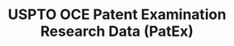 ---
bigquery: https://console.cloud.google.com/bigquery?p=patents-public-data&d=uspto_oce_pair&page=dataset
citation: 'Graham, S. Marco, A., and Miller, A. (2015). “The USPTO Patent Examination
  Research Dataset: A Window on the Process of Patent Examination.”'
contributors: Graham, S. Marco, A., Miller, A.
cost: None
description: The latest version of PatEx (referred to below as the 2020 release) contains
  detailed information on nearly 11.9 million publicly-viewable provisional and non-provisional
  patent applications to the USPTO and over 4.6 million Patent Cooperation Treaty
  (PCT) applications. It is based on data that OCE downloaded from the Patent Examination
  Data System (PEDS) in April, 2021. The PEDS data are sourced from Public PAIR. The
  first time that OCE used PEDS as the basis of PatEx was for the 2019 release. We
  took the PEDS data and organized it into the familiar PatEx data files, which are
  based on the organization of the Public PAIR portal. The data files include information
  on each application’s characteristics, prosecution history, continuation history,
  claims of foreign priority, patent term adjustment history, publication history,
  and correspondence address information.
documentation: 'For the 2019 and later releases, new technical documentation is available
  https://www.uspto.gov/sites/default/files/documents/PatEx-2019-Technical-Doc.pdf


  A document describing the 2014-2017 data sets is available and can be cited as:
  Graham, Stuart J.H. and Marco, Alan C. and Miller, Richard, The USPTO Patent Examination
  Research Dataset: A Window on the Process of Patent Examination (November 30, 2015).
  Available at SSRN: https://ssrn.com/abstract=2702637.'
last_edit: Mon, 04 Apr 2022 19:06:22 GMT
location: https://www.uspto.gov/ip-policy/economic-research/research-datasets/patent-examination-research-dataset-public-pair
maintained_by: EconomicsData@uspto.gov
related_publications: https://ssrn.com/abstract=29956744, https://ssrn.com/abstract=2702637
schema_fields: '[''correspondence_country_code'', ''invention_subject_matter'', ''wipo_pub_date'',
  ''inventor_country_code'', ''file_location'', ''examiner_art_unit'', ''parent_application_number'',
  ''correspondence_name_line_2'', ''appl_status_date'', ''file_location_date'', ''child_application_number'',
  ''correspondence_region_code'', ''patent_issue_date'', ''disposal_type'', ''examiner_name_last'',
  ''confirm_number'', ''atty_docket_number'', ''parent_country'', ''inventor_address_type'',
  ''correspondence_country_name'', ''wipo_pub_number'', ''foreign_parent_date'', ''inventor_region_code'',
  ''sequence_number'', ''recorded_date'', ''uspc_subclass'', ''inventor_country_name'',
  ''correspondence_postal_code'', ''status_code'', ''patent_number'', ''child_filing_date'',
  ''event_code'', ''event_description'', ''inventor_name_middle'', ''customer_number'',
  ''inventor_rank'', ''filing_date'', ''appl_status_code'', ''uspc_class'', ''earliest_pgpub_date'',
  ''abandon_date'', ''correspondence_region_name'', ''correspondence_street_line_2'',
  ''application_type'', ''inventor_name_last'', ''examiner_id'', ''application_number_pair'',
  ''aia_first_to_file'', ''earliest_pgpub_number'', ''inventor_name_first'', ''examiner_name_middle'',
  ''continuation_type'', ''parent_country_code'', ''correspondence_name_line_1'',
  ''foreign_parent_id'', ''invention_title'', ''correspondence_city'', ''examiner_name_first'',
  ''parent_filing_date'', ''application_number'', ''small_entity_indicator'', ''status_description'',
  ''correspondence_street_line_1'']'
shortname: patex
tags:
- patents
- legal
- history
terms_of_use: 'USPTO’s online databases are not designed or intended to be a source
  for bulk downloads of USPTO data when accessed through the website’s interfaces.
  Individuals, companies, IP addresses, or blocks of IP addresses who, in effect,
  deny or decrease service by generating unusually high numbers of database accesses
  (searches, pages, or hits), whether generated manually or in an automated fashion,
  may be denied access to USPTO servers without notice.


  Bulk data products may be separately obtained from the USPTO, either for free or
  at the cost of dissemination. For details, see information on Electronic Bulk Data
  Products: https://www.uspto.gov/learning-and-resources/electronic-bulk-data-products'
title: USPTO OCE Patent Examination Research Data (PatEx)
uuid: 4342caa7-23af-420c-b2f6-6088f133df6a
---
